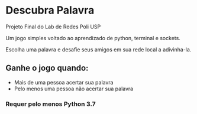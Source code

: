 # Descubra Palavra
Projeto Final do Lab de Redes Poli USP

Um jogo simples voltado ao aprendizado de python, terminal e sockets.

Escolha uma palavra e desafie seus amigos em sua rede local a adivinha-la.
## Ganhe o jogo quando:
- Mais de uma pessoa acertar sua palavra
- Pelo menos uma pessoa não acertar sua palavra

### Requer pelo menos Python 3.7
